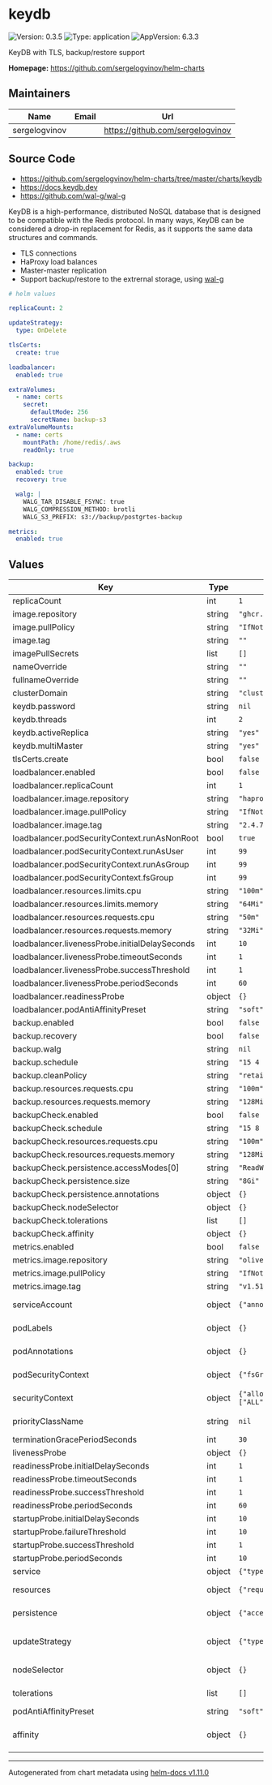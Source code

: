 # keydb

![Version: 0.3.5](https://img.shields.io/badge/Version-0.3.5-informational?style=flat-square) ![Type: application](https://img.shields.io/badge/Type-application-informational?style=flat-square) ![AppVersion: 6.3.3](https://img.shields.io/badge/AppVersion-6.3.3-informational?style=flat-square)

KeyDB with TLS, backup/restore support

**Homepage:** <https://github.com/sergelogvinov/helm-charts>

## Maintainers

| Name | Email | Url |
| ---- | ------ | --- |
| sergelogvinov |  | <https://github.com/sergelogvinov> |

## Source Code

* <https://github.com/sergelogvinov/helm-charts/tree/master/charts/keydb>
* <https://docs.keydb.dev>
* <https://github.com/wal-g/wal-g>

KeyDB is a high-performance, distributed NoSQL database that is designed to be compatible with the Redis protocol. In many ways, KeyDB can be considered a drop-in replacement for Redis, as it supports the same data structures and commands.

* TLS connections
* HaProxy load balances
* Master-master replication
* Support backup/restore to the extrernal storage, using [wal-g](https://github.com/wal-g)

```yaml
# helm values

replicaCount: 2

updateStrategy:
  type: OnDelete

tlsCerts:
  create: true

loadbalancer:
  enabled: true

extraVolumes:
  - name: certs
    secret:
      defaultMode: 256
      secretName: backup-s3
extraVolumeMounts:
  - name: certs
    mountPath: /home/redis/.aws
    readOnly: true

backup:
  enabled: true
  recovery: true

  walg: |
    WALG_TAR_DISABLE_FSYNC: true
    WALG_COMPRESSION_METHOD: brotli
    WALG_S3_PREFIX: s3://backup/postgrtes-backup

metrics:
  enabled: true
```

## Values

| Key | Type | Default | Description |
|-----|------|---------|-------------|
| replicaCount | int | `1` |  |
| image.repository | string | `"ghcr.io/sergelogvinov/keydb"` |  |
| image.pullPolicy | string | `"IfNotPresent"` |  |
| image.tag | string | `""` |  |
| imagePullSecrets | list | `[]` |  |
| nameOverride | string | `""` |  |
| fullnameOverride | string | `""` |  |
| clusterDomain | string | `"cluster.local"` |  |
| keydb.password | string | `nil` |  |
| keydb.threads | int | `2` |  |
| keydb.activeReplica | string | `"yes"` |  |
| keydb.multiMaster | string | `"yes"` |  |
| tlsCerts.create | bool | `false` |  |
| loadbalancer.enabled | bool | `false` |  |
| loadbalancer.replicaCount | int | `1` |  |
| loadbalancer.image.repository | string | `"haproxy"` |  |
| loadbalancer.image.pullPolicy | string | `"IfNotPresent"` |  |
| loadbalancer.image.tag | string | `"2.4.7"` |  |
| loadbalancer.podSecurityContext.runAsNonRoot | bool | `true` |  |
| loadbalancer.podSecurityContext.runAsUser | int | `99` |  |
| loadbalancer.podSecurityContext.runAsGroup | int | `99` |  |
| loadbalancer.podSecurityContext.fsGroup | int | `99` |  |
| loadbalancer.resources.limits.cpu | string | `"100m"` |  |
| loadbalancer.resources.limits.memory | string | `"64Mi"` |  |
| loadbalancer.resources.requests.cpu | string | `"50m"` |  |
| loadbalancer.resources.requests.memory | string | `"32Mi"` |  |
| loadbalancer.livenessProbe.initialDelaySeconds | int | `10` |  |
| loadbalancer.livenessProbe.timeoutSeconds | int | `1` |  |
| loadbalancer.livenessProbe.successThreshold | int | `1` |  |
| loadbalancer.livenessProbe.periodSeconds | int | `60` |  |
| loadbalancer.readinessProbe | object | `{}` |  |
| loadbalancer.podAntiAffinityPreset | string | `"soft"` |  |
| backup.enabled | bool | `false` |  |
| backup.recovery | bool | `false` |  |
| backup.walg | string | `nil` |  |
| backup.schedule | string | `"15 4 * * *"` |  |
| backup.cleanPolicy | string | `"retain FULL 3"` |  |
| backup.resources.requests.cpu | string | `"100m"` |  |
| backup.resources.requests.memory | string | `"128Mi"` |  |
| backupCheck.enabled | bool | `false` |  |
| backupCheck.schedule | string | `"15 8 * * *"` |  |
| backupCheck.resources.requests.cpu | string | `"100m"` |  |
| backupCheck.resources.requests.memory | string | `"128Mi"` |  |
| backupCheck.persistence.accessModes[0] | string | `"ReadWriteOnce"` |  |
| backupCheck.persistence.size | string | `"8Gi"` |  |
| backupCheck.persistence.annotations | object | `{}` |  |
| backupCheck.nodeSelector | object | `{}` |  |
| backupCheck.tolerations | list | `[]` |  |
| backupCheck.affinity | object | `{}` |  |
| metrics.enabled | bool | `false` |  |
| metrics.image.repository | string | `"oliver006/redis_exporter"` |  |
| metrics.image.pullPolicy | string | `"IfNotPresent"` |  |
| metrics.image.tag | string | `"v1.51.0"` |  |
| serviceAccount | object | `{"annotations":{},"create":true,"name":""}` | Pods Service Account. ref: https://kubernetes.io/docs/tasks/configure-pod-container/configure-service-account/ |
| podLabels | object | `{}` | Extra labels for pod. ref: https://kubernetes.io/docs/concepts/overview/working-with-objects/labels/ |
| podAnnotations | object | `{}` | Annotations for pod. ref: https://kubernetes.io/docs/concepts/overview/working-with-objects/annotations/ |
| podSecurityContext | object | `{"fsGroup":999,"fsGroupChangePolicy":"OnRootMismatch","runAsGroup":999,"runAsNonRoot":true,"runAsUser":999}` | Pod Security Context. ref: https://kubernetes.io/docs/tasks/configure-pod-container/security-context/#set-the-security-context-for-a-pod |
| securityContext | object | `{"allowPrivilegeEscalation":false,"capabilities":{"drop":["ALL"]},"readOnlyRootFilesystem":true,"seccompProfile":{"type":"RuntimeDefault"}}` | Container Security Context. ref: https://kubernetes.io/docs/tasks/configure-pod-container/security-context/#set-the-security-context-for-a-pod |
| priorityClassName | string | `nil` | Priority Class Name ref: https://kubernetes.io/docs/concepts/configuration/pod-priority-preemption/#priorityclass |
| terminationGracePeriodSeconds | int | `30` |  |
| livenessProbe | object | `{}` |  |
| readinessProbe.initialDelaySeconds | int | `1` |  |
| readinessProbe.timeoutSeconds | int | `1` |  |
| readinessProbe.successThreshold | int | `1` |  |
| readinessProbe.periodSeconds | int | `60` |  |
| startupProbe.initialDelaySeconds | int | `10` |  |
| startupProbe.failureThreshold | int | `10` |  |
| startupProbe.successThreshold | int | `1` |  |
| startupProbe.periodSeconds | int | `10` |  |
| service | object | `{"type":"ClusterIP"}` | Service parameters ref: https://kubernetes.io/docs/user-guide/services/ |
| resources | object | `{"requests":{"cpu":"10m","memory":"64Mi"}}` | Resource requests and limits. ref: https://kubernetes.io/docs/user-guide/compute-resources/ |
| persistence | object | `{"accessModes":["ReadWriteOnce"],"annotations":{},"enabled":false,"size":"10Gi"}` | Persistence parameters ref: https://kubernetes.io/docs/user-guide/persistent-volumes/ |
| updateStrategy | object | `{"type":"RollingUpdate"}` | pod deployment update stategy type. ref: https://kubernetes.io/docs/concepts/workloads/controllers/deployment/#updating-a-deployment |
| nodeSelector | object | `{}` | Node labels for pod assignment. ref: https://kubernetes.io/docs/user-guide/node-selection/ |
| tolerations | list | `[]` | Tolerations for pod assignment. ref: https://kubernetes.io/docs/concepts/configuration/taint-and-toleration/ |
| podAntiAffinityPreset | string | `"soft"` | Pod Anti Affinity soft/hard |
| affinity | object | `{}` | Affinity for pod assignment. ref: https://kubernetes.io/docs/concepts/configuration/assign-pod-node/#affinity-and-anti-affinity |

----------------------------------------------
Autogenerated from chart metadata using [helm-docs v1.11.0](https://github.com/norwoodj/helm-docs/releases/v1.11.0)
